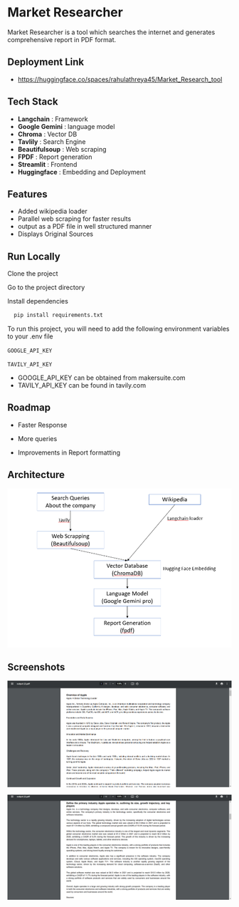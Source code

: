# Market Researcher

Market Researcher is a tool which searches the internet and generates comprehensive report in PDF format.

## Deployment Link

- https://huggingface.co/spaces/rahulathreya45/Market_Research_tool

## Tech Stack

- **Langchain** : Framework
- **Google Gemini** : language model
- **Chroma** : Vector DB
- **Tavlily** : Search Engine
- **Beautifulsoup** : Web scraping
- **FPDF** : Report generation
- **Streamlit** : Frontend
- **Huggingface** : Embedding and Deployment

## Features

- Added wikipedia loader
- Parallel web scraping for faster results
- output as a PDF file in well structured manner
- Displays Original Sources

## Run Locally

Clone the project

Go to the project directory

Install dependencies

```bash
  pip install requirements.txt
```

To run this project, you will need to add the following environment variables to your .env file

`GOOGLE_API_KEY`

`TAVILY_API_KEY`

- GOOGLE_API_KEY can be obtained from makersuite.com
- TAVILY_API_KEY can be found in tavily.com

## Roadmap

- Faster Response

- More queries

- Improvements in Report formatting

## Architecture

![Screenshot 3](screenshots/Screenshot_3.png)

## Screenshots

![Screenshot 1](screenshots/Screenshot_1.png)

![Screenshot 2](screenshots/Screenshot_2.png)
